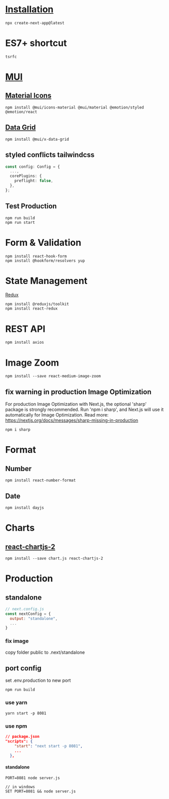 # [Installation](https://nextjs.org/docs/getting-started/installation)

```
npx create-next-app@latest
```

# ES7+ shortcut

```
tsrfc
```

# [MUI](https://mui.com/material-ui/getting-started/installation/)

## [Material Icons](https://mui.com/material-ui/material-icons/)

```
npm install @mui/icons-material @mui/material @emotion/styled @emotion/react
```

## [Data Grid](https://mui.com/x/react-data-grid/getting-started/)

```
npm install @mui/x-data-grid
```

## styled conflicts tailwindcss

```ts
const config: Config = {
  ...,
  corePlugins: {
    preflight: false,
  },
};
```

## Test Production

```
npm run build
npm run start
```

# Form & Validation

```
npm install react-hook-form
npm install @hookform/resolvers yup
```

# State Management

[Redux](https://redux.js.org/introduction/installation)

```
npm install @reduxjs/toolkit
npm install react-redux
```

# REST API

```
npm install axios
```

# Image Zoom

```
npm install --save react-medium-image-zoom
```

## fix warning in production Image Optimization

For production Image Optimization with Next.js, the optional 'sharp' package is strongly recommended. Run 'npm i sharp', and Next.js will use it automatically for Image Optimization.
Read more: https://nextjs.org/docs/messages/sharp-missing-in-production

```
npm i sharp
```

# Format

## Number

```
npm install react-number-format
```

## Date

```
npm install dayjs
```

# Charts

## [react-chartjs-2](https://react-chartjs-2.js.org/)

```
npm install --save chart.js react-chartjs-2
```

# Production

## standalone

```js
// next.config.js
const nextConfig = {
  output: "standalone",
  ...
}
```

### fix image

copy folder public to .next/standalone

## port config

set .env.production to new port

```
npm run build
```

### use yarn

```
yarn start -p 8081
```

### use npm

```json
// package.json
"scripts": {
    "start": "next start -p 8081",
    ...
  },
```

#### standalone

```
PORT=8081 node server.js

// in windows
SET PORT=8081 && node server.js 
```
